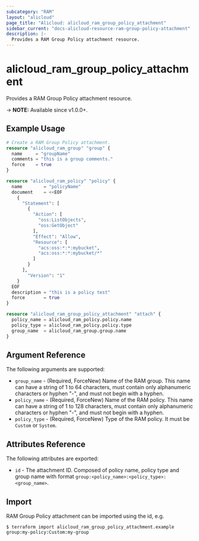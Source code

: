 ```yaml
---
subcategory: "RAM"
layout: "alicloud"
page_title: "Alicloud: alicloud_ram_group_policy_attachment"
sidebar_current: "docs-alicloud-resource-ram-group-policy-attachment"
description: |-
  Provides a RAM Group Policy attachment resource.
---
```


# alicloud_ram_group_policy_attachment

Provides a RAM Group Policy attachment resource. 

-> **NOTE:** Available since v1.0.0+.

## Example Usage

```terraform
# Create a RAM Group Policy attachment.
resource "alicloud_ram_group" "group" {
  name     = "groupName"
  comments = "this is a group comments."
  force    = true
}

resource "alicloud_ram_policy" "policy" {
  name        = "policyName"
  document    = <<EOF
    {
      "Statement": [
        {
          "Action": [
            "oss:ListObjects",
            "oss:GetObject"
          ],
          "Effect": "Allow",
          "Resource": [
            "acs:oss:*:*:mybucket",
            "acs:oss:*:*:mybucket/*"
          ]
        }
      ],
        "Version": "1"
    }
  EOF
  description = "this is a policy test"
  force       = true
}

resource "alicloud_ram_group_policy_attachment" "attach" {
  policy_name = alicloud_ram_policy.policy.name
  policy_type = alicloud_ram_policy.policy.type
  group_name  = alicloud_ram_group.group.name
}
```
## Argument Reference

The following arguments are supported:

* `group_name` - (Required, ForceNew) Name of the RAM group. This name can have a string of 1 to 64 characters, must contain only alphanumeric characters or hyphen "-", and must not begin with a hyphen.
* `policy_name` - (Required, ForceNew) Name of the RAM policy. This name can have a string of 1 to 128 characters, must contain only alphanumeric characters or hyphen "-", and must not begin with a hyphen.
* `policy_type` - (Required, ForceNew) Type of the RAM policy. It must be `Custom` or `System`.

## Attributes Reference

The following attributes are exported:

* `id` - The attachment ID. Composed of policy name, policy type and group name with format `group:<policy_name>:<policy_type>:<group_name>`.

## Import

RAM Group Policy attachment can be imported using the id, e.g.

```shell
$ terraform import alicloud_ram_group_policy_attachment.example group:my-policy:Custom:my-group
```
